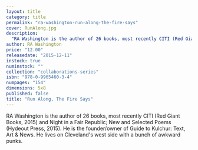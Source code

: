 ```yaml
---
layout: title
category: title
permalink: "ra-washington-run-along-the-fire-says"
cover: RunAlong.jpg
description: 
  "RA Washington is the author of 26 books, most recently CITI (Red Giant Books, 2015) and Night in a Fair Republic; New and Selected Poems (Hydeout Press, 2015). He is the founder/owner of Guide to Kulchur": "Text, Art & News. He lives on Cleveland's west side with a bunch of awkward punks."
author: RA Washington
price: "12.00"
releasedate: "2015-12-11"
instock: true
numinstock: ""
collection: "collaborations-series"
isbn: "978-0-9965460-3-4"
numpages: "154"
dimensions: 5x8
published: false
title: "Run Along, The Fire Says"
---
```




RA Washington is the author of 26 books, most recently CITI (Red Giant Books, 2015) and Night in a Fair Republic; New and Selected Poems (Hydeout Press, 2015). He is the founder/owner of Guide to Kulchur: Text, Art & News. He lives on Cleveland's west side with a bunch of awkward punks.

